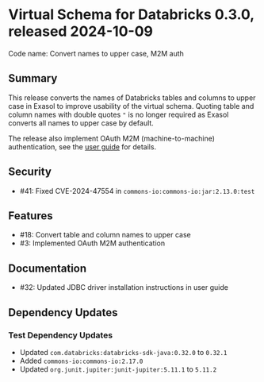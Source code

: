 # Virtual Schema for Databricks 0.3.0, released 2024-10-09

Code name: Convert names to upper case, M2M auth

## Summary

This release converts the names of Databricks tables and columns to upper case in Exasol to improve usability of the virtual schema. Quoting table and column names with double quotes `"` is no longer required as Exasol converts all names to upper case by default.

The release also implement OAuth M2M (machine-to-machine) authentication, see the [user guide](../user_guide/user_guide.md#service-principal-oauth-m2m) for details.

## Security

* #41: Fixed CVE-2024-47554 in `commons-io:commons-io:jar:2.13.0:test`

## Features

* #18: Convert table and column names to upper case
* #3: Implemented OAuth M2M authentication

## Documentation

* #32: Updated JDBC driver installation instructions in user guide

## Dependency Updates

### Test Dependency Updates

* Updated `com.databricks:databricks-sdk-java:0.32.0` to `0.32.1`
* Added `commons-io:commons-io:2.17.0`
* Updated `org.junit.jupiter:junit-jupiter:5.11.1` to `5.11.2`
